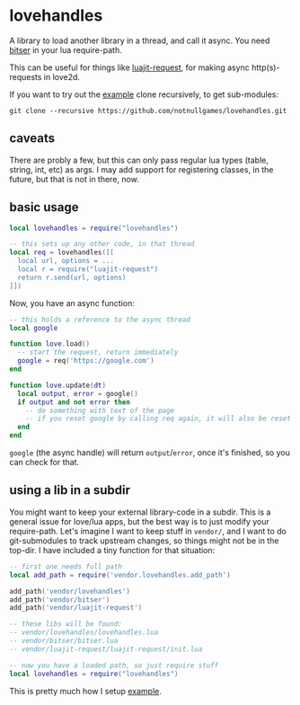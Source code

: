# lovehandles

A library to load another library in a thread, and call it async. You need [bitser](https://raw.githubusercontent.com/gvx/bitser/master/bitser.lua) in your lua require-path.

This can be useful for things like [luajit-request](https://github.com/LPGhatguy/luajit-request), for making async http(s)-requests in love2d.

If you want to try out the [example](example/) clone recursively, to get sub-modules:

```
git clone --recursive https://github.com/notnullgames/lovehandles.git
```

## caveats

There are probly a few, but this can only pass regular lua types (table, string, int, etc) as args. I may add support for registering classes, in the future, but that is not in there, now.

## basic usage

```lua
local lovehandles = require("lovehandles")

-- this sets up any other code, in that thread
local req = lovehandles([[
  local url, options = ...
  local r = require("luajit-request")
  return r.send(url, options)
]])
```

Now, you have an async function:

```lua
-- this holds a reference to the async thread
local google

function love.load()
  -- start the request, return immediately
  google = req('https://google.com')
end

function love.update(dt)
  local output, error = google()
  if output and not error then
    -- do something with text of the page
    -- if you reset google by calling req again, it will also be reset above
  end
end
```

`google` (the async handle) will return `output`/`error`, once it's finished, so you can check for that.

## using a lib in a subdir

You might want to keep your external library-code in a subdir. This is a general issue for love/lua apps, but the best way is to just modify your require-path. Let's imagine I want to keep stuff in `vendor/`, and I want to do git-submodules to track upstream changes, so things might not be in the top-dir. I have included a tiny function for that situation:

```lua
-- first one needs full path
local add_path = require('vendor.lovehandles.add_path')

add_path('vendor/lovehandles')
add_path('vendor/bitser')
add_path('vendor/luajit-request')

-- these libs will be found:
-- vendor/lovehandles/lovehandles.lua
-- vendor/bitser/bitser.lua
-- vendor/luajit-request/luajit-request/init.lua

-- now you have a loaded path, so just require stuff
local lovehandles = require("lovehandles")
```

This is pretty much how I setup [example](example/).